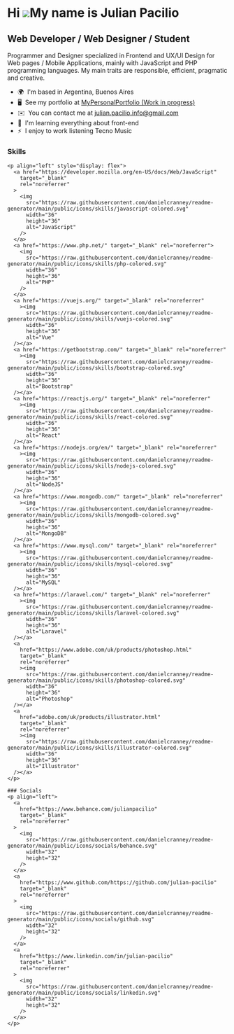 Hi ![](https://user-images.githubusercontent.com/18350557/176309783-0785949b-9127-417c-8b55-ab5a4333674e.gif)My name is Julian Pacilio
======================================================================================================================================

Web Developer / Web Designer / Student
--------------------------------------

Programmer and Designer specialized in Frontend and UX/UI Design for Web pages / Mobile Applications, mainly with JavaScript and PHP programming languages. My main traits are responsible, efficient, pragmatic and creative.

* 🌍  I'm based in Argentina, Buenos Aires
* 🖥️  See my portfolio at [MyPersonalPortfolio (Work in progress)](http://pacilio-julian.vercel.app)
* ✉️  You can contact me at [julian.pacilio.info@gmail.com](mailto:julian.pacilio.info@gmail.com)
* 🧠  I'm learning everything about front-end
* ⚡  I enjoy to work listening Tecno Music


### Skills

    <p align="left" style="display: flex">
      <a href="https://developer.mozilla.org/en-US/docs/Web/JavaScript"
        target="_blank"
        rel="noreferrer"
      >
        <img
          src="https://raw.githubusercontent.com/danielcranney/readme-generator/main/public/icons/skills/javascript-colored.svg"
          width="36"
          height="36"
          alt="JavaScript"
        />
      </a>
      <a href="https://www.php.net/" target="_blank" rel="noreferrer">
        <img
          src="https://raw.githubusercontent.com/danielcranney/readme-generator/main/public/icons/skills/php-colored.svg"
          width="36"
          height="36"
          alt="PHP"
        />
      </a>
      <a href="https://vuejs.org/" target="_blank" rel="noreferrer"
        ><img
          src="https://raw.githubusercontent.com/danielcranney/readme-generator/main/public/icons/skills/vuejs-colored.svg"
          width="36"
          height="36"
          alt="Vue"
      /></a>
      <a href="https://getbootstrap.com/" target="_blank" rel="noreferrer"
        ><img
          src="https://raw.githubusercontent.com/danielcranney/readme-generator/main/public/icons/skills/bootstrap-colored.svg"
          width="36"
          height="36"
          alt="Bootstrap"
      /></a>
      <a href="https://reactjs.org/" target="_blank" rel="noreferrer"
        ><img
          src="https://raw.githubusercontent.com/danielcranney/readme-generator/main/public/icons/skills/react-colored.svg"
          width="36"
          height="36"
          alt="React"
      /></a>
      <a href="https://nodejs.org/en/" target="_blank" rel="noreferrer"
        ><img
          src="https://raw.githubusercontent.com/danielcranney/readme-generator/main/public/icons/skills/nodejs-colored.svg"
          width="36"
          height="36"
          alt="NodeJS"
      /></a>
      <a href="https://www.mongodb.com/" target="_blank" rel="noreferrer"
        ><img
          src="https://raw.githubusercontent.com/danielcranney/readme-generator/main/public/icons/skills/mongodb-colored.svg"
          width="36"
          height="36"
          alt="MongoDB"
      /></a>
      <a href="https://www.mysql.com/" target="_blank" rel="noreferrer"
        ><img
          src="https://raw.githubusercontent.com/danielcranney/readme-generator/main/public/icons/skills/mysql-colored.svg"
          width="36"
          height="36"
          alt="MySQL"
      /></a>
      <a href="https://laravel.com/" target="_blank" rel="noreferrer"
        ><img
          src="https://raw.githubusercontent.com/danielcranney/readme-generator/main/public/icons/skills/laravel-colored.svg"
          width="36"
          height="36"
          alt="Laravel"
      /></a>
      <a
        href="https://www.adobe.com/uk/products/photoshop.html"
        target="_blank"
        rel="noreferrer"
        ><img
          src="https://raw.githubusercontent.com/danielcranney/readme-generator/main/public/icons/skills/photoshop-colored.svg"
          width="36"
          height="36"
          alt="Photoshop"
      /></a>
      <a
        href="adobe.com/uk/products/illustrator.html"
        target="_blank"
        rel="noreferrer"
        ><img
          src="https://raw.githubusercontent.com/danielcranney/readme-generator/main/public/icons/skills/illustrator-colored.svg"
          width="36"
          height="36"
          alt="Illustrator"
      /></a>
    </p>

    ### Socials
    <p align="left">
      <a
        href="https://www.behance.com/julianpacilio"
        target="_blank"
        rel="noreferrer"
      >
        <img
          src="https://raw.githubusercontent.com/danielcranney/readme-generator/main/public/icons/socials/behance.svg"
          width="32"
          height="32"
        />
      </a>
      <a
        href="https://www.github.com/https://github.com/julian-pacilio"
        target="_blank"
        rel="noreferrer"
      >
        <img
          src="https://raw.githubusercontent.com/danielcranney/readme-generator/main/public/icons/socials/github.svg"
          width="32"
          height="32"
        />
      </a>
      <a
        href="https://www.linkedin.com/in/julian-pacilio"
        target="_blank"
        rel="noreferrer"
      >
        <img
          src="https://raw.githubusercontent.com/danielcranney/readme-generator/main/public/icons/socials/linkedin.svg"
          width="32"
          height="32"
        />
      </a>
    </p>
